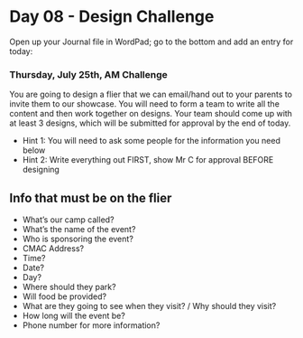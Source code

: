 # Day 08 - Design Challenge #

Open up your Journal file in WordPad; go to the bottom and add an entry for today:
### Thursday, July 25th, AM Challenge ###
You are going to design a flier that we can email/hand out to your parents to invite them to our showcase. You will need to form a team to write all the content and then work together on designs. Your team should come up with at least 3 designs, which will be submitted for approval by the end of today.

- Hint 1: You will need to ask some people for the information you need below
- Hint 2: Write everything out FIRST, show Mr C for approval BEFORE designing

## Info that must be on the flier ##
- What’s our camp called?
- What’s the name of the event?
- Who is sponsoring the event?
- CMAC Address?
- Time?
- Date?
- Day?
- Where should they park?
- Will food be provided?
- What are they going to see when they visit? / Why should they visit?
- How long will the event be?
- Phone number for more information?
